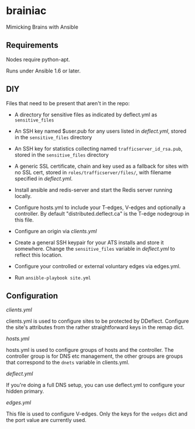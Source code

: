 brainiac
========

Mimicking Brains with Ansible

Requirements
--------

Nodes require python-apt.

Runs under Ansible 1.6 or later.

DIY
--------

Files that need to be present that aren't in the repo:
* A directory for sensitive files as indicated by deflect.yml as `sensitive_files`
* An SSH key named $user.pub for any users listed in *deflect.yml*, stored in the `sensitive_files` directory
* An SSH key for statistics collecting named `trafficserver_id_rsa.pub`, stored in the `sensitive_files` directory
* A generic SSL certificate, chain and key used as a fallback for sites with no SSL cert, stored in `roles/trafficserver/files/`, with filename specified in *deflect.yml*.

* Install ansible and redis-server and start the Redis server running
 locally.

* Configure hosts.yml to include your T-edges, V-edges and optionally
a controller. By default "distributed.deflect.ca" is the T-edge
nodegroup in this file.

* Configure an origin via *clients.yml*

* Create a general SSH keypair for your ATS installs and store it somewhere. Change the `sensitive_files` variable in *deflect.yml* to reflect this location.

* Configure your controlled or external voluntary edges via edges.yml.

* Run `ansible-playbook site.yml`

Configuration
--------
*clients.yml*

clients.yml is used to configure sites to be protected by
DDeflect. Configure the site's attributes from the rather
straightforward keys in the remap dict.

*hosts.yml*

hosts.yml is used to configure groups of hosts and the controller. The
controller group is for DNS etc management, the other groups are
groups that correspond to the `dnets` variable in clients.yml.

*deflect.yml*

If you're doing a full DNS setup, you can use deflect.yml to configure
your hidden primary.

*edges.yml*

This file is used to configure V-edges. Only the keys for the `vedges`
dict and the port value are currently used.
